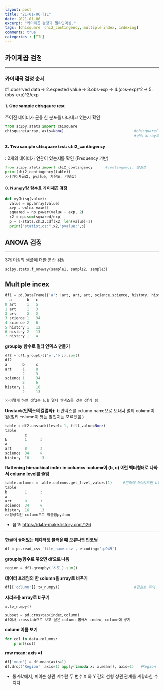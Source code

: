 ```yaml
---
layout: post
title: "21-01-06-TIL"
date: 2021-01-06
excerpt: "카이제곱 검정과 멀티인덱싱."
tags: [chisquare, chi2_contingency, multiple index, indexing]
comments: true
categories : [TIL]
---
```


## 카이제곱 검정

---



### 카이제곱 검정 순서
#1.observed data -> 2.expected value -> 3.obs-exp -> 4.(obs-exp)^2 -> 5.(obs-exp)^2/exp

#### 1. One sample chisqaure test
주어진 데이터가 균등 한 분포를 나타내고 있는지 확인
```python
from scipy.stats import chisquare
chisquare(array, axis=None)                                #chisquare(f_obs, f_exp=None, ddof= 0) ddof는 입력 안 하면 k - 1으로 계산됨
                                                           #굳이 array로 안 바꾸고 df 넣어도 카이제곱검정 가능 but 리스트는 array로 바꿔줘야함
```

#### 2. Two sample chisquare test: chi2_contingency             
: 2개의 데이터가 연관이 있는지를 확인 (Frequency 기반)
```python
from scipy.stats import chi2_contingency      #contingency: 분할표
print(chi2_contingency(table))
>>(카이제곱값, pvalue, 자유도, 기댓값)
```
#### 3. Numpy랑 함수로 카이제곱 검정
```python
def myChisq(value):
  value = np.array(value)
  exp = value.mean()
  squared = np.power(value - exp, 2)
  x2 = np.sum(squared/exp)
  p = 1-stats.chi2.cdf(x2, len(value)-1)
  print("statistics:",x2,"pvalue:",p)
```
## ANOVA 검정

---

3개 이상의 샘플에 대한 분산 검정

```python
scipy.stats.f_oneway(sample1, sample2, sample3)
```
## Multiple index
```python
df1 = pd.DataFrame({'a': [art, art, art, science,science, history, history, history], 'b': [1, 1, 2, 1, 2, 1,2,1], 'c': [5,3,3,34,6, 12, 13,4]}
  a       b   c
0 art     1   5
1 art     1   3
2 art     2   3
3 science 1   34
4 science 2   6
5 history 1   12
6 history 2   13
7 history 1   4
```
**groupby 함수로 멀티 인덱스 만들기**
```python
df2 = df1.groupby(['a','b']).sum()
df2
a       b     c
art     1     8
        2     3
science 1     34
        2     6
history 1     16
        2     13

>>이렇게 하면 df2는 a,b 멀티 인덱스를 갖는 df가 됨
```

**Unstack(인덱스의 컬럼화):**
b 인덱스를 column name으로 보내서 멀티 column이 됨(멀티 column이 맞는 말인지는 모르겠음 )
```python
table = df2.unstack(level=-1, fill_value=None)
table
         c
b        1      2
a
art      8      3
science  34     6
history  16     13
```

**flattening hierachical index in columns :column이 (b, c) 이런 벡터형태로 나와서 column level를 줄임**

```python
table.columns = table.columns.get_level_values(1)     #만약에 0이었으면 b아닌 c가 살아남았을 듯
table
b        1      2
a
art      8      3
science  34     6
history  16     13
>>정상적인 column으로 작동함python
```

* 참고: https://data-make.tistory.com/126
-------

**한글이 들어있는 데이터셋 불러올 때 오류나면 인코딩**

```python
df = pd.read_csv('file_name.csv', encoding='cp949') 
```

**groupby함수로 묶으면 df으로 나옴**
```python
region = df1.groupby('시도').sum()
```
**데이터 프레임의 한 column을 array로 바꾸기**
```python
df[['column']].to_numpy()                                  #겹괄호 주의
```
**시리즈를 array로 바꾸기**
```python
s.to_numpy()
```
```python
subset = pd.crosstab(index,column)
df에서 crosstab으로 보고 싶은 column 뽑아서 index, column에 넣기
```
**column이름 보기**
```python
for col in data.columns: 
    print(col) 
```
**row mean: axis =1**
```python
df['mean'] = df.mean(axis=1)
df.drop('Region', axis=1).apply(lambda x: x.mean(), axis=1)   #Region 열은 숫자가 아니어서 빼고 계산
```
* 통계학에서, 피어슨 상관 계수란 두 변수 X 와 Y 간의 선형 상관 관계를 계량화한 수치다